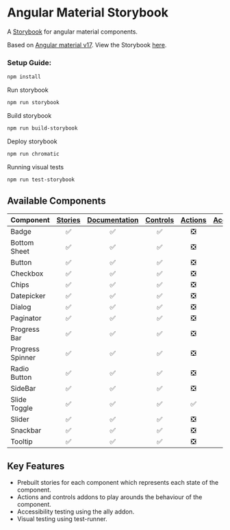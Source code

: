 # Angular Material Storybook
A [Storybook](https://storybook.js.org) for angular material components.

Based on [Angular material v17](https://material.angular.io/).
View the Storybook [here](https://vvs09.github.io/Storybookv7-angular-material/?path=/docs/overview-introduction--docs).

### Setup Guide:
```bash
npm install
```
Run storybook
```bash
npm run storybook
```
Build storybook
```bash
npm run build-storybook
```
Deploy storybook
```bash
npm run chromatic
```
Running visual tests
```bash
npm run test-storybook
```
## Available Components
Component | [Stories](https://storybook.js.org/docs/angular/get-started/whats-a-story) | [Documentation](https://storybook.js.org/docs/writing-docs/doc-blocks#available-blocks) | [Controls](https://storybook.js.org/docs/essentials/controls) | [Actions](https://storybook.js.org/docs/essentials/actions) | [Accessibility](https://storybook.js.org/docs/writing-tests/accessibility-testing)
---|:---:|:---:|:---:|:---:|:---:
Badge | :white_check_mark: | :white_check_mark: | :white_check_mark: | :negative_squared_cross_mark: | :white_check_mark:
Bottom Sheet | :white_check_mark: | :white_check_mark: | :white_check_mark: | :negative_squared_cross_mark: | :white_check_mark:
Button | :white_check_mark: | :white_check_mark: | :white_check_mark: | :negative_squared_cross_mark: | :white_check_mark:
Checkbox | :white_check_mark: | :white_check_mark: | :white_check_mark: | :negative_squared_cross_mark: | :white_check_mark:
Chips | :white_check_mark: | :white_check_mark: | :white_check_mark: | :negative_squared_cross_mark: | :white_check_mark:
Datepicker | :white_check_mark: | :white_check_mark: | :white_check_mark: | :negative_squared_cross_mark: | :white_check_mark:
Dialog | :white_check_mark: | :white_check_mark: | :white_check_mark: | :negative_squared_cross_mark: | :white_check_mark:
Paginator | :white_check_mark: | :white_check_mark: | :white_check_mark: | :negative_squared_cross_mark: | :white_check_mark:
Progress Bar | :white_check_mark: | :white_check_mark: | :white_check_mark: | :negative_squared_cross_mark: | :white_check_mark:
Progress Spinner | :white_check_mark: | :white_check_mark: | :white_check_mark: | :negative_squared_cross_mark: | :white_check_mark:
Radio Button | :white_check_mark: | :white_check_mark: | :white_check_mark: | :negative_squared_cross_mark: | :white_check_mark:
SideBar | :white_check_mark: | :white_check_mark: | :white_check_mark: | :negative_squared_cross_mark: | :white_check_mark:
Slide Toggle | :white_check_mark: | :white_check_mark: | :white_check_mark: | :white_check_mark: | :white_check_mark:
Slider | :white_check_mark: | :white_check_mark: | :white_check_mark: | :negative_squared_cross_mark: | :white_check_mark:
Snackbar | :white_check_mark: | :white_check_mark: | :white_check_mark: | :negative_squared_cross_mark: | :white_check_mark:
Tooltip | :white_check_mark: | :white_check_mark: | :white_check_mark: | :negative_squared_cross_mark: | :white_check_mark:

## Key Features
<ul>
  <li>Prebuilt stories for each component which represents each state of the component.</li> 
  <li>Actions and controls addons to play arounds the behaviour of the component.</li>
  <li>Accessibility testing using the ally addon.</li>
  <li>Visual testing using test-runner.</li>                                                                            
</ul>

